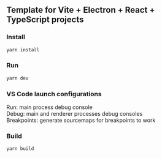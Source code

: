 ## Template for Vite + Electron + React + TypeScript projects

### Install

```sh
yarn install
```

### Run

```sh
yarn dev
```

### VS Code launch configurations
Run: main process debug console  
Debug: main and renderer processes debug consoles  
Breakpoints: generate sourcemaps for breakpoints to work

### Build

```sh
yarn build
```